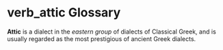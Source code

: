 # verb_attic Glossary
**Attic** is a dialect in the *eastern group* of dialects of Classical Greek, and is usually regarded as the most prestigious of ancient Greek dialects.


